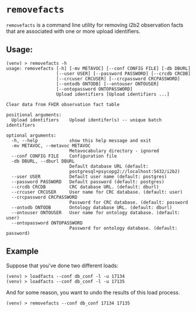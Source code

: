 # `removefacts` 
`removefacts` is a command line utility for removing i2b2 observation facts that are associated with one or more upload identifiers.

## Usage:
```text
(venv) > removefacts -h
usage: removefacts [-h] [-mv METAVOC] [--conf CONFIG FILE] [-db DBURL]
                   [--user USER] [--password PASSWORD] [--crcdb CRCDB]
                   [--crcuser CRCUSER] [--crcpassword CRCPASSWORD]
                   [--ontodb ONTODB] [--ontouser ONTOUSER]
                   [--ontopassword ONTOPASSWORD]
                   Upload identifiers [Upload identifiers ...]

Clear data from FHIR observation fact table

positional arguments:
  Upload identifiers    Upload identifer(s) -- unique batch identifiers

optional arguments:
  -h, --help            show this help message and exit
  -mv METAVOC, --metavoc METAVOC
                        Metavocabulary directory - ignored
  --conf CONFIG FILE    Configuration file
  -db DBURL, --dburl DBURL
                        Default database URL (default:
                        postgresql+psycopg2://localhost:5432/i2b2)
  --user USER           Default user name (default: postgres)
  --password PASSWORD   Default password (default: postgres)
  --crcdb CRCDB         CRC database URL. (default: dburl)
  --crcuser CRCUSER     User name for CRC database. (default: user)
  --crcpassword CRCPASSWORD
                        Password for CRC database. (default: password
  --ontodb ONTODB       Ontology database URL. (default: dburl)
  --ontouser ONTOUSER   User name for ontology database. (default: user)
  --ontopassword ONTOPASSWORD
                        Password for ontology database. (default: password)
```

## Example
Suppose that you've done two different loads:

```text
(venv) > loadfacts --conf db_conf -l -u 17134
(venv) > loadfacts --conf db_conf -l -u 17135
```
And for some reason, you want to undo the results of this load process.

```text
(venv) > removefacts --conf db_conf 17134 17135
```